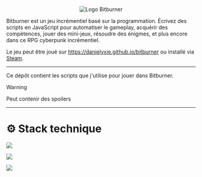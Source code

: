 <p align="center">
  <img alt="Logo Bitburner" src="https://cdn2.steamgriddb.com/icon/f72b5935d3c9a1dbc4dc2cb5bd078cd8/32/256x256.png" />
</p>

Bitburner est un jeu incrémentiel basé sur la programmation. Écrivez des scripts en JavaScript pour automatiser le gameplay, acquérir des compétences, jouer des mini-jeux, résoudre des énigmes, et plus encore dans ce RPG cyberpunk incrémentiel.

Le jeu peut être joué sur https://danielyxie.github.io/bitburner ou installé via [Steam](https://store.steampowered.com/app/1812820/Bitburner/).

---

Ce dépôt contient les scripts que j'utilise pour jouer dans Bitburner.

> [!WARNING]
> Peut contenir des spoilers

---

# ⚙️ Stack technique

![](https://img.shields.io/badge/Bitburner-v2.8.1-blue)

![](https://img.shields.io/badge/-TypeScript-3178C6?style=for-the-badge&logo=typescript&logoColor=white)

![](https://img.shields.io/badge/-JSON-000000?style=for-the-badge&logo=json&logoColor=white)
